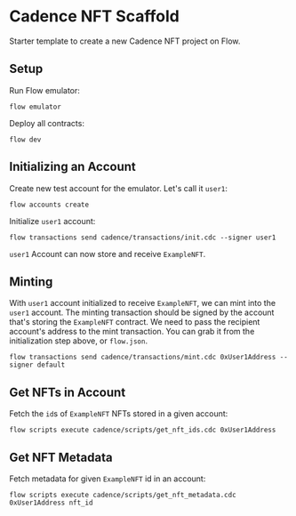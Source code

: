 # Cadence NFT Scaffold

Starter template to create a new Cadence NFT project on Flow.

## Setup

Run Flow emulator:

```
flow emulator
```

Deploy all contracts:

```
flow dev
```

## Initializing an Account

Create new test account for the emulator. Let's call it `user1`:

```
flow accounts create
```

Initialize `user1` account:

```
flow transactions send cadence/transactions/init.cdc --signer user1
```

`user1` Account can now store and receive `ExampleNFT`.

## Minting

With `user1` account initialized to receive `ExampleNFT`, we can mint into the `user1` account. The minting transaction should be signed by the account that's storing the `ExampleNFT` contract. We need to pass the recipient account's address to the mint transaction. You can grab it from the initialization step above, or `flow.json`.

```
flow transactions send cadence/transactions/mint.cdc 0xUser1Address --signer default
```

## Get NFTs in Account

Fetch the `id`s of `ExampleNFT` NFTs stored in a given account:

```
flow scripts execute cadence/scripts/get_nft_ids.cdc 0xUser1Address
```

## Get NFT Metadata

Fetch metadata for given `ExampleNFT` id in an account:

```
flow scripts execute cadence/scripts/get_nft_metadata.cdc 0xUser1Address nft_id
```